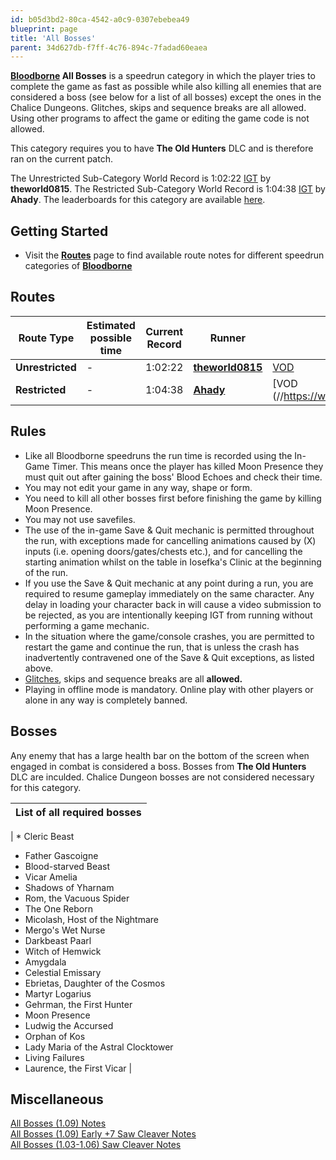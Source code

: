 ```yaml
---
id: b05d3bd2-80ca-4542-a0c9-0307ebebea49
blueprint: page
title: 'All Bosses'
parent: 34d627db-f7ff-4c76-894c-7fadad60eaea
---
```

**[Bloodborne](/bloodborne) All Bosses** is a speedrun category in which the player tries to complete the game as fast as possible while also killing all enemies that are considered a boss (see below for a list of all bosses) except the ones in the Chalice Dungeons. Glitches, skips and sequence breaks are all allowed. Using other programs to affect the game or editing the game code is not allowed.

This category requires you to have **The Old Hunters** DLC and is therefore ran on the current patch.

The Unrestricted Sub-Category World Record is 1:02:22 [IGT](/in-game-time) by **theworld0815**. The Restricted Sub-Category World Record is 1:04:38 [IGT](/in-game-time) by **Ahady**. The leaderboards for this category are available [here](https://www.speedrun.com/bloodborne/all_bosses).

## Getting Started

- Visit the **[Routes](/bloodborne/routes)** page to find available route notes for different speedrun categories of **[Bloodborne](/bloodborne)**

## Routes

| Route Type       | Estimated possible time | Current Record | Runner                                                 | VOD                                                                                                                             |
| ---------------- | ----------------------- | -------------- | ------------------------------------------------------ | ------------------------------------------------------------------------------------------------------------------------------- |
| **Unrestricted** | -                       | 1:02:22        | **[theworld0815](https://www.twitch.tv/theworld0815)** | [VOD](//https://www.bilibili.com/video/BV1ZL411c74K?zw)                                                                         |
| **Restricted**   | -                       | 1:04:38        | **[Ahady](https://www.twitch.tv/ahady)**               | [VOD (//https://www.twitch.tv/videos/1142475437) |

## Rules

- Like all Bloodborne speedruns the run time is recorded using the In-Game Timer. This means once the player has killed Moon Presence they must quit out after gaining the boss' Blood Echoes and check their time.
- You may not edit your game in any way, shape or form.
- You need to kill all other bosses first before finishing the game by killing Moon Presence.
- You may not use savefiles.
- The use of the in-game Save & Quit mechanic is permitted throughout the run, with exceptions made for cancelling animations caused by (X) inputs (i.e. opening doors/gates/chests etc.), and for cancelling the starting animation whilst on the table in Iosefka's Clinic at the beginning of the run.
- If you use the Save & Quit mechanic at any point during a run, you are required to resume gameplay immediately on the same character. Any delay in loading your character back in will cause a video submission to be rejected, as you are intentionally keeping IGT from running without performing a game mechanic.
- In the situation where the game/console crashes, you are permitted to restart the game and continue the run, that is unless the crash has inadvertently contravened one of the Save & Quit exceptions, as listed above.
- [Glitches](/glitches), skips and sequence breaks are all **allowed.**
- Playing in offline mode is mandatory. Online play with other players or alone in any way is completely banned.

## Bosses

Any enemy that has a large health bar on the bottom of the screen when engaged in combat is considered a boss. Bosses from **The Old Hunters** DLC are inculded. Chalice Dungeon bosses are not considered necessary for this category.

| List of all required bosses |
| --------------------------- |

| \* Cleric Beast

- Father Gascoigne
- Blood-starved Beast
- Vicar Amelia
- Shadows of Yharnam
- Rom, the Vacuous Spider
- The One Reborn
- Micolash, Host of the Nightmare
- Mergo's Wet Nurse
- Darkbeast Paarl
- Witch of Hemwick
- Amygdala
- Celestial Emissary
- Ebrietas, Daughter of the Cosmos
- Martyr Logarius
- Gehrman, the First Hunter
- Moon Presence
- Ludwig the Accursed
- Orphan of Kos
- Lady Maria of the Astral Clocktower
- Living Failures
- Laurence, the First Vicar |

## Miscellaneous

[All Bosses (1.09) Notes](//pastebin.com/pjCJUBry)\
[All Bosses (1.09) Early +7 Saw Cleaver Notes](//pastebin.com/Q7Yq2XBS)\
[All Bosses (1.03-1.06) Saw Cleaver Notes](//pastebin.com/bUwsz6TL)
